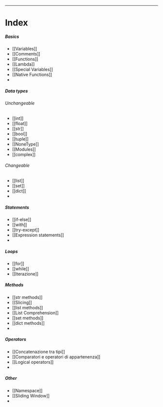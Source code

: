 ***
# Index
##### Basics
- [[Variables]]
- [[Comments]]
- [[Functions]]
- [[Lambda]]
- [[Special Variables]]
- [[Native Functions]]
- 

##### Data types
###### Unchangeable
- [[int]]
- [[float]]
- [[str]]
- [[bool]]
- [[tuple]]
- [[NoneType]]
- [[Modules]]
- [[complex]]
###### Changeable
- [[list]]
- [[set]]
- [[dict]]
- 

##### Statements
- [[if-else]]
- [[with]]
- [[try-except]]
- [[Expression statements]]
- 

##### Loops
- [[for]]
- [[while]]
- [[Iterazione]]

##### Methods
- [[str methods]]
- [[Slicing]]
- [[list methods]]
- [[List Comprehension]]
- [[set methods]]
- [[dict methods]]
- 

##### Operators
- [[Concatenazione tra tipi]]
- [[Comparatori e operatori di appartenenza]]
- [[Logical operators]]
- 

##### Other
- [[Namespace]]
- [[Sliding Window]]
- 